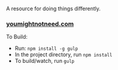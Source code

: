 A resource for doing things differently.

### [youmightnotneed.com](http://youmightnotneed.com)

To Build: 
- Run: `npm install -g gulp`
- In the project directory, run `npm install`
- To build/watch, run `gulp`
